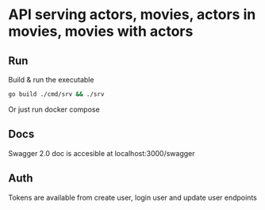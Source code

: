 # API serving actors, movies, actors in movies, movies with actors

## Run
Build & run the executable
```bash
go build ./cmd/srv && ./srv
```
Or just run docker compose

## Docs
Swagger 2.0 doc is accesible at localhost:3000/swagger

## Auth
Tokens are available from create user, login user and update user endpoints
